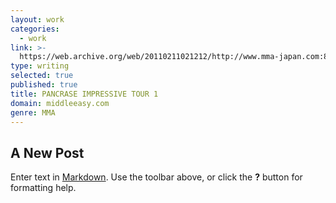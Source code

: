 ```yaml
---
layout: work
categories:
  - work
link: >-
  https://web.archive.org/web/20110211021212/http://www.mma-japan.com:80/index.php?option=com_content&view=article&id=368:pancrase-impressive-tour-1&catid=53:pancrase&Itemid=99
type: writing
selected: true
published: true
title: PANCRASE IMPRESSIVE TOUR 1
domain: middleeasy.com
genre: MMA
---
```

## A New Post

Enter text in [Markdown](http://daringfireball.net/projects/markdown/). Use the toolbar above, or click the **?** button for formatting help.

